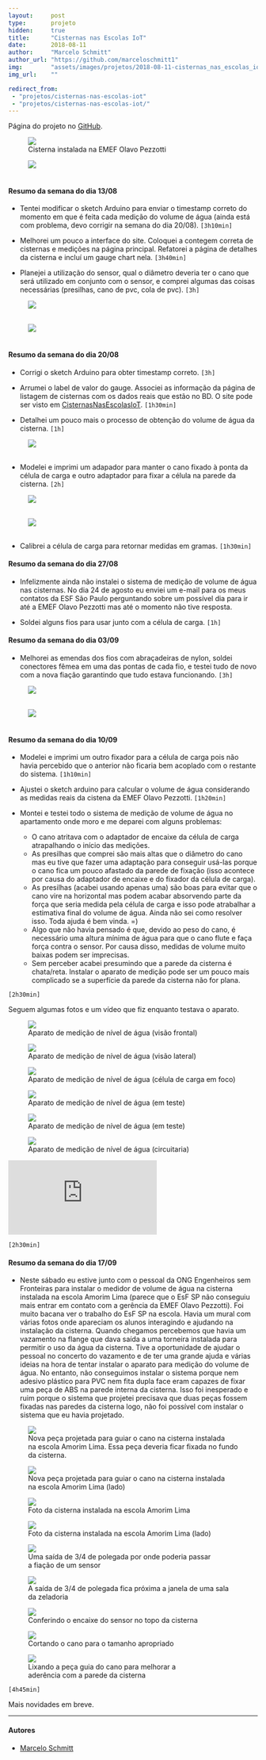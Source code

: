 ```yaml
---
layout:     post
type:       projeto
hidden:     true
title:      "Cisternas nas Escolas IoT"
date:       2018-08-11
author:     "Marcelo Schmitt"
author_url: "https://github.com/marceloschmitt1"
img:        "assets/images/projetos/2018-08-11-cisternas_nas_escolas_iot/cisterna.jpg"
img_url:    ""

redirect_from:
 - "projetos/cisternas-nas-escolas-iot"
 - "projetos/cisternas-nas-escolas-iot/"
---
```


Página do projeto no [GitHub](https://github.com/marceloschmitt1/ProjetoCisternasNasEscolasIoT).

<div class="img-container">
  <figure>
    <img class="large" src="{{ site.baseurl }}/assets/images/projetos/2018-08-11-cisternas_nas_escolas_iot/cisterna.jpg">
    <figcaption>Cisterna instalada na EMEF Olavo Pezzotti</figcaption>
  </figure>
  <figure>
    <img class="large" src="{{ site.baseurl }}/assets/images/projetos/2018-08-11-cisternas_nas_escolas_iot/dimensoes_cisterna.jpg">
    <figcaption>&nbsp;</figcaption>
  </figure>
</div>

#### Resumo da semana do dia 13/08

- Tentei modificar o sketch Arduino para enviar o timestamp correto do momento em que é feita cada medição do volume de água (ainda está com problema, devo corrigir na semana do dia 20/08). `[3h10min]`

- Melhorei um pouco a interface do site. Coloquei a contegem correta de cisternas e medições na página principal. Refatorei a página de detalhes da cisterna e incluí um gauge chart nela. `[3h40min]`

- Planejei a utilização do sensor, qual o diâmetro deveria ter o cano que será utilizado em conjunto com o sensor, e comprei algumas das coisas necessárias (presilhas, cano de pvc, cola de pvc). `[3h]`

<div class="img-container">
  <figure>
    <img class="large" src="{{ site.baseurl }}/assets/images/projetos/2018-08-11-cisternas_nas_escolas_iot/plano.png">
    <figcaption>&nbsp;</figcaption>
  </figure>
  <figure>
    <img class="large" src="{{ site.baseurl }}/assets/images/projetos/2018-08-11-cisternas_nas_escolas_iot/cano.png">
    <figcaption>&nbsp;</figcaption>
  </figure>
</div>

#### Resumo da semana do dia 20/08

- Corrigi o sketch Arduino para obter timestamp correto. `[3h]`

- Arrumei o label de valor do gauge. Associei as informação da página de listagem de cisternas com os dados reais que estão no BD. O site pode ser visto em [CisternasNasEscolasIoT](http://marcelosc.pythonanywhere.com/). `[1h30min]`

- Detalhei um pouco mais o processo de obtenção do volume de água da cisterna. `[1h]`

<div class="img-container">
  <figure>
    <img class="large" src="{{ site.baseurl }}/assets/images/projetos/2018-08-11-cisternas_nas_escolas_iot/plano_detalhado.png">
    <figcaption>&nbsp;</figcaption>
  </figure>
</div>

- Modelei e imprimi um adapador para manter o cano fixado à ponta da célula de carga e outro adaptador para fixar a célula na parede da cisterna. `[2h]`

<div class="img-container">
  <figure>
    <img src="{{ site.baseurl }}/assets/images/projetos/2018-08-11-cisternas_nas_escolas_iot/adaptador_sensor_cano.jpg">
    <figcaption>&nbsp;</figcaption>
  </figure>
  <figure>
    <img src="{{ site.baseurl }}/assets/images/projetos/2018-08-11-cisternas_nas_escolas_iot/adaptador_sensor_cano_baixo.jpg">
    <figcaption>&nbsp;</figcaption>
  </figure>
</div>

- Calibrei a célula de carga para retornar medidas em gramas. `[1h30min]`

#### Resumo da semana do dia 27/08

- Infelizmente ainda não instalei o sistema de medição de volume de água nas cisternas. No dia 24 de agosto eu enviei um e-mail para os meus contatos da ESF São Paulo perguntando sobre um possível dia para ir até a EMEF Olavo Pezzotti mas até o momento não tive resposta.

- Soldei alguns fios para usar junto com a célula de carga. `[1h]`

#### Resumo da semana do dia 03/09

- Melhorei as emendas dos fios com abraçadeiras de nylon, soldei conectores fêmea em uma das pontas de cada fio, e testei tudo de novo com a nova fiação garantindo que tudo estava funcionando. `[3h]`

<div class="img-container">
  <figure>
    <img src="{{ site.baseurl }}/assets/images/projetos/2018-08-11-cisternas_nas_escolas_iot/fios_longos.jpg">
    <figcaption>&nbsp;</figcaption>
  </figure>
  <figure>
    <img src="{{ site.baseurl }}/assets/images/projetos/2018-08-11-cisternas_nas_escolas_iot/vedacao_cano.jpg">
    <figcaption>&nbsp;</figcaption>
  </figure>
</div>

#### Resumo da semana do dia 10/09

- Modelei e imprimi um outro fixador para a célula de carga pois não havia percebido que o anterior não ficaria bem acoplado com o restante do sistema. `[1h10min]`

- Ajustei o sketch arduino para calcular o volume de água considerando as medidas reais da cistena da EMEF Olavo Pezzotti. `[1h20min]`

- Montei e testei todo o sistema de medição de volume de água no apartamento onde moro e me deparei com alguns problemas:

	- O cano atritava com o adaptador de encaixe da célula de carga atrapalhando o início das medições.
	- As presilhas que comprei são mais altas que o diâmetro do cano mas eu tive que fazer uma adaptação para conseguir usá-las porque o cano fica um pouco afastado da parede de fixação (isso acontece por causa do adaptador de encaixe e do fixador da célula de carga).
	- As presilhas (acabei usando apenas uma) são boas para evitar que o cano vire na horizontal mas podem acabar absorvendo parte da força que seria medida pela célula de carga e isso pode atrabalhar a estimativa final do volume de água. Ainda não sei como resolver isso. Toda ajuda é bem vinda. =)
	- Algo que não havia pensado é que, devido ao peso do cano, é necessário uma altura mínima de água para que o cano flute e faça força contra o sensor. Por causa disso, medidas de volume muito baixas podem ser imprecisas.
	- Sem perceber acabei presumindo que a parede da cisterna é chata/reta. Instalar o aparato de medição pode ser um pouco mais complicado se a superfície da parede da cisterna não for plana.

`[2h30min]`

Seguem algumas fotos e um vídeo que fiz enquanto testava o aparato.

<div class="img-container">
  <figure>
    <img src="{{ site.baseurl }}/assets/images/projetos/2018-08-11-cisternas_nas_escolas_iot/sistema_medicao_frente.jpg">
    <figcaption>Aparato de medição de nível de água (visão frontal)</figcaption>
  </figure>
  <figure>
    <img src="{{ site.baseurl }}/assets/images/projetos/2018-08-11-cisternas_nas_escolas_iot/sistema_medicao_lado.jpg">
    <figcaption>Aparato de medição de nível de água (visão lateral)</figcaption>
  </figure>
  <figure>
    <img src="{{ site.baseurl }}/assets/images/projetos/2018-08-11-cisternas_nas_escolas_iot/sistema_medicao_sensor.jpg">
    <figcaption>Aparato de medição de nível de água (célula de carga em foco)</figcaption>
  </figure>
</div>

<div class="img-container">
  <figure>
    <img src="{{ site.baseurl }}/assets/images/projetos/2018-08-11-cisternas_nas_escolas_iot/sistema_medicao_teste.jpg">
    <figcaption>Aparato de medição de nível de água (em teste)</figcaption>
  </figure>
  <figure>
    <img src="{{ site.baseurl }}/assets/images/projetos/2018-08-11-cisternas_nas_escolas_iot/sistema_medicao_base.jpg">
    <figcaption>Aparato de medição de nível de água (em teste)</figcaption>
  </figure>
  <figure>
    <img src="{{ site.baseurl }}/assets/images/projetos/2018-08-11-cisternas_nas_escolas_iot/sistema_medicao_circuitaria.jpg">
    <figcaption>Aparato de medição de nível de água (circuitaria)</figcaption>
  </figure>
</div>

<iframe class="youtube" src="https://www.youtube.com/embed/AkCujOrr3nY" frameborder="0" allowfullscreen></iframe>

`[2h30min]`

#### Resumo da semana do dia 17/09

- Neste sábado eu estive junto com o pessoal da ONG Engenheiros sem Fronteiras 
para instalar o medidor de volume de água na cisterna instalada na escola 
Amorim Lima (parece que o EsF SP não conseguiu mais entrar em contato com a 
gerência da EMEF Olavo Pezzotti). Foi muito bacana ver o trabalho do EsF SP na 
escola. Havia um mural com várias fotos onde apareciam os alunos interagindo e 
ajudando na instalação da cisterna. Quando chegamos percebemos que havia um 
vazamento na flange que dava saída a uma torneira instalada para permitir o uso 
da água da cisterna. Tive a oportunidade de ajudar o pessoal no concerto do 
vazamento e de ter uma grande ajuda e várias ideias na hora de tentar instalar 
o aparato para medição do volume de água. No entanto, não conseguimos instalar 
o sistema porque nem adesivo plástico para PVC nem fita dupla face eram capazes 
de fixar uma peça de ABS na parede interna da cisterna. Isso foi inesperado e 
ruim porque o sistema que projetei precisava que duas peças fossem fixadas nas 
paredes da cisterna logo, não foi possível com instalar o sistema que eu havia 
projetado.

<div class="img-container">
  <figure>
    <img src="{{ site.baseurl }}/assets/images/projetos/2018-08-11-cisternas_nas_escolas_iot/fixador_para_base.jpg">
    <figcaption>
        Nova peça projetada para guiar o cano na cisterna instalada <br/>
         na escola Amorim Lima. Essa peça deveria ficar fixada no fundo da cisterna.
    </figcaption>
  </figure>
  <figure>
    <img src="{{ site.baseurl }}/assets/images/projetos/2018-08-11-cisternas_nas_escolas_iot/fixador_para_base2.jpg">
    <figcaption>
        Nova peça projetada para guiar o cano na cisterna instalada <br/>
        na escola Amorim Lima (lado)</figcaption>
  </figure>
</div>

<div class="img-container">
  <figure>
    <img src="{{ site.baseurl }}/assets/images/projetos/2018-08-11-cisternas_nas_escolas_iot/cisterna_amorim_lima.jpg">
    <figcaption>Foto da cisterna instalada na escola Amorim Lima</figcaption>
  </figure>
  <figure>
    <img src="{{ site.baseurl }}/assets/images/projetos/2018-08-11-cisternas_nas_escolas_iot/cisterna_amorim_lima_lado.jpg">
    <figcaption>Foto da cisterna instalada na escola Amorim Lima (lado)</figcaption>
  </figure>
</div>

<div class="img-container">
  <figure>
    <img src="{{ site.baseurl }}/assets/images/projetos/2018-08-11-cisternas_nas_escolas_iot/saida_cisterna_am.jpg">
    <figcaption>
        Uma saída de 3/4 de polegada por onde poderia passar <br/>
        a fiação de um sensor
     </figcaption>
  </figure>
  <figure>
    <img src="{{ site.baseurl }}/assets/images/projetos/2018-08-11-cisternas_nas_escolas_iot/saida_cisterna_am_alto.jpg">
    <figcaption>
        A saída de 3/4 de polegada fica próxima a janela de uma sala da zeladoria
    </figcaption>
  </figure>
</div>

<div class="img-container">
  <figure>
    <img src="{{ site.baseurl }}/assets/images/projetos/2018-08-11-cisternas_nas_escolas_iot/conferindo_encaixe_peca.jpg">
    <figcaption>Conferindo o encaixe do sensor no topo da cisterna</figcaption>
  </figure>
  <figure>
    <img src="{{ site.baseurl }}/assets/images/projetos/2018-08-11-cisternas_nas_escolas_iot/preparando_cano.jpeg">
    <figcaption>Cortando o cano para o tamanho apropriado</figcaption>
  </figure>
  <figure>
    <img src="{{ site.baseurl }}/assets/images/projetos/2018-08-11-cisternas_nas_escolas_iot/lixando_peca.jpg">
    <figcaption>
        Lixando a peça guia do cano para melhorar a <br/>
        aderência com a parede da cisterna
    </figcaption>
  </figure>
</div>

`[4h45min]`

Mais novidades em breve.

----

#### Autores

- [Marcelo Schmitt](https://github.com/marceloschmitt1)
